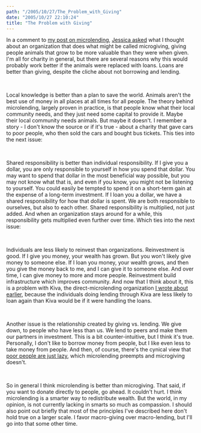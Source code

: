 ```yaml
---
path: "/2005/10/27/The_Problem_with_Giving" 
date: "2005/10/27 22:10:24" 
title: "The Problem with Giving" 
---
```

<p>In a comment to <a href="http://typewriting.org/2005/10/26/Microlending/">my post on microlending</a>, <a href="http://typewriting.org/2005/10/26/Microlending/#comment-1511">Jessica asked</a> what I thought about an organization that does what might be called microgiving, giving people animals that grow to be more valuable than they were when given. I'm all for charity in general, but there are several reasons why this would probably work better if the animals were replaced with loans. Loans are better than giving, despite the cliche about not borrowing and lending.</p><br><p>Local knowledge is better than a plan to save the world. Animals aren't the best use of money in all places at all times for all people. The theory behind microlending, largely proven in practice, is that people know what their local community needs, and they just need some capital to provide it. Maybe their local community needs animals. But maybe it doesn't. I remember a story - I don't know the source or if it's true - about a charity that gave cars to poor people, who then sold the cars and bought bus tickets. This ties into the next issue:</p><br><p>Shared responsibility is better than individual responsibility. If I give you a dollar, you are only responsible to yourself in how you spend that dollar. You may want to spend that dollar in the most beneficial way possible, but you may not know what that is, and even if you know, you might not be listening to yourself. You could easily be tempted to spend it on a short-term gain at the expense of a long-term investment. If I loan you a dollar, we have a shared responsibility for how that dollar is spent. We are both responsible to ourselves, but also to each other. Shared responsibility is multiplied, not just added. And when an organization stays around for a while, this responsibility gets multiplied even further over time. Which ties into the next issue:</p><br><p>Individuals are less likely to reinvest than organizations. Reinvestment is good. If I give you money, your wealth has grown. But you won't likely give money to someone else. If I loan you money, your wealth grows, and then you give the money back to me, and I can give it to someone else. And over time, I can give money to more and more people. Reinvestment build infrastructure which improves community. And now that I think about it, this is a problem with Kiva, the direct-microlending organization <a href="http://typewriting.org/2005/10/26/Microlending/">I wrote about earlier</a>, because the individuals doing lending through Kiva are less likely to loan again than Kiva would be if it were handling the loans.</p><br><p>Another issue is the relationship created by giving vs. lending. We give down, to people who have less than us. We lend   to peers and make them our partners in investment. This is a bit counter-intuitive, but I think it's true. Personally, I don't like to borrow money from people, but I like even less to take money from people. And then, of course, there's the cynical view that <a href="http://www.sleepykid.org/log2/blogs/exile.php?p=241&amp;more=1&amp;c=1&amp;tb=1&amp;pb=1">poor people are just lazy</a>, which microlending preempts and microgiving doesn't.</p><br><p>So in general I think microlending is better than microgiving. That said, if you want to donate directly to people, go ahead. It couldn't hurt. I think microlending is a smarter way to redistribute wealth. But the world, in my opinion, is not currently lacking in smarts so much as compassion. I should also point out briefly that most of the principles I've described here don't hold true on a larger scale. I favor macro-giving over macro-lending, but I'll go into that some other time.</p>